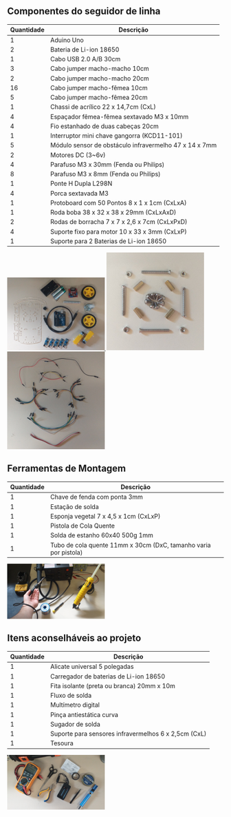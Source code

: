 <!-- Tópicos a desenvolver
    - [x] Tamanho dos parafusos
    - [x] Tamanho das chaves
    - [x] Links para materiais
    - [ ] Criar anexo com links de compra
    - [ ] Explicar montagem
    - [ ] Link para GitHub
    - [ ] Propor atividade
    - [ ] Propor sugestão de melhoria
        - [ ] Roda boba para esfera suspensa
    - [ ] Apresentar código de exemplo
-->

## Componentes do seguidor de linha

| Quantidade | Descrição |
| --- | --- |
| 1 | Aduino Uno |
| 2 | Bateria de Li-ion 18650 |
| 1 | Cabo USB 2.0 A/B 30cm |
| 3 | Cabo jumper macho-macho 10cm |
| 2 | Cabo jumper macho-macho 20cm |
| 16 | Cabo jumper macho-fêmea 10cm |
| 5 | Cabo jumper macho-fêmea 20cm |
| 1 | Chassi de acrílico 22 x 14,7cm (CxL) |
| 4 | Espaçador fêmea-fêmea sextavado M3 x 10mm |
| 4 | Fio estanhado de duas cabeças 20cm |
| 1 | Interruptor mini chave gangorra (KCD11-101) |
| 5 | Módulo sensor de obstáculo infravermelho 47 x 14 x 7mm |
| 2 | Motores DC (3~6v) |
| 4 | Parafuso M3 x 30mm (Fenda ou Philips) |
| 8 | Parafuso M3 x 8mm (Fenda ou Philips) |
| 1 | Ponte H Dupla L298N |
| 4 | Porca sextavada M3 |
| 1 | Protoboard com 50 Pontos 8 x 1 x 1cm (CxLxA) |
| 1 | Roda boba 38 x 32 x 38 x 29mm (CxLxAxD) |
| 2 | Rodas de borracha 7 x 7 x 2,6 x 7cm (CxLxPxD) |
| 4 | Suporte fixo para motor 10 x 33 x 3mm (CxLxP) |
| 1 | Suporte para 2 Baterias de Li-ion 18650 |

<abbr title="Componentes">
    <img alt="Componentes" src="./img/componentes.jpg" width="45%">
</abbr>

<abbr title="Parafusos">
    <img alt="Parafusos" src="./img/parafusos.jpg" width="45%">
</abbr>

<abbr title="Cabos">
    <img alt="Cabos" src="./img/cabos.jpg" width="45%">
</abbr>

## Ferramentas de Montagem

| Quantidade | Descrição |
| --- | --- |
| 1 | Chave de fenda com ponta 3mm |
| 1 | Estação de solda |
| 1 | Esponja vegetal 7 x 4,5 x 1cm (CxLxP) |
| 1 | Pistola de Cola Quente |
| 1 | Solda de estanho 60x40 500g 1mm |
| 1 | Tubo de cola quente 11mm x 30cm (DxC, tamanho varia por pistola)|

<abbr title="Ferramentas">
    <img alt="Ferramentas" src="./img/ferramentas.jpg" width="45%">
</abbr>

## Itens aconselháveis ao projeto

| Quantidade | Descrição |
| --- | --- |
| 1 | Alicate universal 5 polegadas |
| 1 | Carregador de baterias de Li-ion 18650 |
| 1 | Fita isolante (preta ou branca) 20mm x 10m |
| 1 | Fluxo de solda |
| 1 | Multímetro digital |
| 1 | Pinça antiestática curva |
| 1 | Sugador de solda |
| 1 | Suporte para sensores infravermelhos 6 x 2,5cm (CxL) |
| 1 | Tesoura |

<abbr title="Opcionais">
    <img alt="Opcionais"" src="./img/opcionais.jpg" width="45%">
</abbr>

<!-- Links de compra
     Kit Montagem: 
     - [Chassi](https://www.saravati.com.br/kit-chassi-2wd-acrilico-robo-carrinho-2-rodas-zk-2.html)

    Suporte para baterias de Li-ion:
    - [suporte-lion](https://www.robocore.net/bateria/suporte-para-2-baterias-li-ion-18650?srsltid=AfmBOor_YFWZUJ9QBr4dXt26yKBSm1Ti_UVmxL21Dzgk7uAdDb-gnmfR)

    Protoboard:
    - [protoboard](https://www.eletrogate.com/protoboard-400-pontos)

    Jumper-mm-10cm:
    - [jumper-mm-10cm](https://www.eletrogate.com/jumpers-macho-macho-40-unidades-de-10-cm?srsltid=AfmBOopj3ygqnbyStcPnUUMkOOEQ9ctBxNBvn34RnBwPTN38UrCSFwTw)

    Jumper-mm-20cm:
    - [jumper-mm-20cm](https://www.eletrogate.com/jumpers-macho-macho-20-unidades-de-20-cm?srsltid=AfmBOoqdTHicqRiY4TAPMFBXSCVJcq8wlXuK4BTyxlS4Ftyb0BWfKeT9)

    Jumper-mf-10cm:
    - [jumper-mf-10cm](https://www.eletrogate.com/jumpers-macho-femea-40-unidades-de-10-cm?srsltid=AfmBOopcVyyAZdjbZAwrjHoVHsO-WRJurifV3-UuuMjLYdxCl7Dg3HMH)

    Jumper-mf-20cm:
    - [jumper-mf-20cm](https://www.eletrogate.com/jumpers-macho-femea-20-unidades-de-20-cm?srsltid=AfmBOoqNvKC9VWh08xhpqPTwQwex6_WtbgL1IKt_m6AW-ihGkVxPXYOW)

    Fio estanhado 20cm:
    - [fio-estanhado-20cm](https://pt.aliexpress.com/item/1005005685884056.html)

    Módulo IR:
    - [modulo-ir](https://www.eletrogate.com/sensor-de-obstaculo-reflexivo-infravermelho?srsltid=AfmBOop6VT2wNobI0qi0k3QrNCkiNV-L7YlhRM5vs0_ZPoeMQ5_jBwrD)

    Ponte h:
    - [ponte-h](https://www.eletrogate.com/ponte-h-dupla-l298n?utm_source=Site&utm_medium=GoogleMerchant&utm_campaign=GoogleMerchant&utm_source=google&utm_medium=cpc&utm_campaign=[MC4]_[G]_[PMax]_Categorias&utm_content=&utm_term=&gad_source=1&gad_campaignid=20223015315&gclid=EAIaIQobChMImoqR4JbvjQMVolRIAB3qcDeTEAYYASABEgLUBPD_BwE)

    Arduino:
    - [arduino](https://www.eletrogate.com/uno-r3-smd-ch340?utm_source=Site&utm_medium=GoogleMerchant&utm_campaign=GoogleMerchant&utm_source=google&utm_medium=cpc&utm_campaign=ATEletrogate11PMAXKitsArduino2&utm_content=&utm_term=&gad_source=1&gad_campaignid=17419374643&gclid=EAIaIQobChMIwaGyyJnvjQMVoIfuAR1NZzOLEAQYASABEgJW5vD_BwE)

    Bateria Li-ion:
    - [bateria](https://www.moduloeletronica.com.br/produto/bateria-li-ion-cr18650-37v-2200mah-green/5519308)

    Fita isolante:
    - [fita-isolante](https://www.rasmateriais.com.br/fita-isolante-uso-geral-preta-g20-110f?utm_source=google&utm_medium=Shopping&utm_campaign=fita-isolante-uso-geral-preta-g20-110f&inStock&gad_source=1&gad_campaignid=21728603644&gclid=EAIaIQobChMIzbPk1KXvjQMVqFlIAB1BoiBuEAQYBCABEgIx9PD_BwE)

    Carregador de baterias de lion:
    - [carregador](https://produto.mercadolivre.com.br/MLB-2002348593-carregador-duplo-p-bateria-18650-42v-recarregavel-lanterna-_JM?matt_tool=48995110&matt_internal_campaign_id=&matt_word=&matt_source=google&matt_campaign_id=22603531562&matt_ad_group_id=185825366131&matt_match_type=&matt_network=g&matt_device=c&matt_creative=754595630379&matt_keyword=&matt_ad_position=&matt_ad_type=pla&matt_merchant_id=402678149&matt_product_id=MLB2002348593&matt_product_partition_id=2423119992913&matt_target_id=pla-2423119992913&cq_src=google_ads&cq_cmp=22603531562&cq_net=g&cq_plt=gp&cq_med=pla&gad_source=1&gad_campaignid=22603531562&gclid=EAIaIQobChMIxKaEoqbvjQMV0JjuAR2m6i3jEAQYASABEgKcz_D_BwE)

    Tesoura:
    - [tesoura](https://www.mercadolivre.com.br/tesoura-grande-profissional-multiuso-escritorio-inox-21cm-cor-sortido/p/MLB34889111?pdp_filters=item_id%3AMLB5419381258&from=gshop&matt_tool=29457868&matt_internal_campaign_id=&matt_word=&matt_source=google&matt_campaign_id=22090354295&matt_ad_group_id=173090589036&matt_match_type=&matt_network=g&matt_device=c&matt_creative=727882731102&matt_keyword=&matt_ad_position=&matt_ad_type=pla&matt_merchant_id=735128188&matt_product_id=MLB34889111-product&matt_product_partition_id=2387649364682&matt_target_id=pla-2387649364682&cq_src=google_ads&cq_cmp=22090354295&cq_net=g&cq_plt=gp&cq_med=pla&gad_source=1&gad_campaignid=22090354295&gclid=EAIaIQobChMInJ_r3KfvjQMVV1BIAB1H2yu3EAQYAiABEgKhP_D_BwE)

    Pinça antiestática:
    - [pinça](https://www.x3distribuidoraloja.com.br/produto/pinca-relife-esd-15-antiestatica-curva.html?utm_source=Site&utm_medium=GoogleMerchant&utm_campaign=GoogleMerchant&sku=04800&gad_source=1&gad_campaignid=20075394200&gclid=EAIaIQobChMIqPy3s6jvjQMVDEFIAB3OASsoEAQYASABEgJ9KfD_BwE)

    Alicate 5 polegadas:
    - [alicate](https://lista.mercadolivre.com.br/alicate-universal-5-polegadas)

    multímetro:
    - [multimetro](https://www.infodatas.com.br/produto/multimetro-digital-hikari-hm-2082-2023-09-25-09-09-07?utm_source=Site&utm_medium=GoogleMerchant&utm_campaign=GoogleMerchant&utm_source=google&utm_campaign=P.max_maximizar_o_valor_Convers%C3%A3o&utm_medium=Grupo_anuncios&utm_term=&gad_source=1&gad_campaignid=17335536414&gclid=EAIaIQobChMItoaHjK_vjQMVlF9IAB1sWhAEEAQYASABEgIOVvD_BwE)

    Sugador de solda:
    - [sugador](https://www.infodatas.com.br/produto/multimetro-digital-hikari-hm-2082-2023-09-25-09-09-07?utm_source=Site&utm_medium=GoogleMerchant&utm_campaign=GoogleMerchant&utm_source=google&utm_campaign=P.max_maximizar_o_valor_Convers%C3%A3o&utm_medium=Grupo_anuncios&utm_term=&gad_source=1&gad_campaignid=17335536414&gclid=EAIaIQobChMItoaHjK_vjQMVlF9IAB1sWhAEEAQYASABEgIOVvD_BwE)

    Fluxo de solda:
    - [fluxo](https://www.amazon.com.br/Pasta-de-Solda-50g-IMPLASTEC/dp/B075SDRNZL/ref=asc_df_B075SDRNZL?mcid=21ccc58fb7a53c1b9ca1093f61d8482c&tag=googleshopp00-20&linkCode=df0&hvadid=709857067668&hvpos=&hvnetw=g&hvrand=8407564175091867188&hvpone=&hvptwo=&hvqmt=&hvdev=c&hvdvcmdl=&hvlocint=&hvlocphy=9102289&hvtargid=pla-948557040459&psc=1&language=pt_BR&gad_source=1)

    Estação de solda:
    - [estacao-de-solda](https://produto.mercadolivre.com.br/MLB-2144285040-estaco-de-solda-e-retrabalho-antiestatica-yihua-852-_JM?matt_tool=30736356&matt_internal_campaign_id=&matt_word=&matt_source=google&matt_campaign_id=22090354316&matt_ad_group_id=173090590716&matt_match_type=&matt_network=g&matt_device=c&matt_creative=727882731798&matt_keyword=&matt_ad_position=&matt_ad_type=pla&matt_merchant_id=106581254&matt_product_id=MLB2144285040&matt_product_partition_id=2386779495340&matt_target_id=pla-2386779495340&cq_src=google_ads&cq_cmp=22090354316&cq_net=g&cq_plt=gp&cq_med=pla&gad_source=1&gad_campaignid=22090354316&gclid=EAIaIQobChMIg6WmqrbvjQMVtyhECB1pQDc4EAQYAiABEgIIWvD_BwE)

    Esponja vegetal:
    - [esponja](https://www.casadarobotica.com/prototipagem-e-ferramentas/prototipagem/soldas/blister-com-4-unidades-de-esponja-vegetal-ev-un4-suetoku?srsltid=AfmBOoqADYqhGTkztHYR25l2f494hjNkMEOJ6Z6X-SAWjPZIOohbM1f5)

    Solda de estanho:
    - [solda](https://www.s2magazine.com.br/estanho-fio-1-5mm-500g-60x40-snxpb-solda-cobix?utm_source=google&utm_medium=Shopping&utm_campaign=estanho-fio-1-5mm-500g-60x40-snxpb-solda-cobix&inStock&gad_source=1&gad_campaignid=21023758031&gclid=EAIaIQobChMIpIaUmrrvjQMV01xIAB1BLStWEAQYAyABEgIa2fD_BwE)

    Chave de fenda:
    - [chave-fenda](https://shopee.com.br/product/352141433/23693010144?gads_t_sig=VTJGc2RHVmtYMTlxTFVSVVRrdENkVHQ3ZkZSUTMrR3pBWmZZNzdrcnRBM05iV2sxNDllZ2FIekN0a2lhY1o3OERDTzdERkNJQ1dVTkQ4MjdGS011dXpTVUdxeVVNd2NkbXk5UkE2bG1zNllNTE1kMWFWOTlvUmtxNWJOUVpLZnIzSFc2a25zdzA2TVZwWWZxdWVYMkNRPT0&gad_source=1&gad_campaignid=20828771740&gclid=EAIaIQobChMIu5OFtr7vjQMVJENIAB2o9ykpEAQYASABEgL3EvD_BwE)

    Pistola de cola-quente:
    - [pistola](https://www.amazon.com.br/Pistola-Cola-Quente-0018-Vonder/dp/B09BDBGJDD/ref=asc_df_B09BDBGJDD?mcid=8b79ed37d5643f24b274e4d6982f9475&tag=googleshopp00-20&linkCode=df0&hvadid=709857067812&hvpos=&hvnetw=g&hvrand=17623548310011785414&hvpone=&hvptwo=&hvqmt=&hvdev=c&hvdvcmdl=&hvlocint=&hvlocphy=9102289&hvtargid=pla-2420965852788&psc=1&language=pt_BR&gad_source=1)

    Tubo de cola:
    - [tubo-cola](https://produto.mercadolivre.com.br/MLB-3956820107-kit-c-10-basto-de-cola-quente-grossa-11mm-10-unidades-30cm-_JM?searchVariation=182795493618#polycard_client=search-nordic&searchVariation=182795493618&position=38&search_layout=grid&type=item&tracking_id=b2118049-bdd7-4cf4-8f2a-5966d9e067a5)
-->

